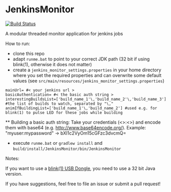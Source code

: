 JenkinsMonitor
==============

[![Build Status](https://travis-ci.org/brandstaetter/JenkinsMonitor.png?branch=master)](https://travis-ci.org/brandstaetter/JenkinsMonitor)

A modular threaded monitor application for jenkins jobs


How to run:

* clone this repo
* adapt `runme.bat` to point to your correct JDK path (32 bit if using blink(1), otherwise it does not matter)
* create a `jenkins_monitor_settings.properties` in your home directory where you set the required properties
 and can overwrite some default values (see `src/main/resources/jenkins_monitor_settings.properties`)

 ```
 mainUrl= #< your jenkins url >
 basicAuthentication= #< the basic auth string >
 interestingBuildsList=['build_name_1'\,'build_name_2'\,'build_name_3'] #the list of builds to watch, separated by "\,"
 animIfBuildingList=['build_name_1'\,'build_name_2'] #used e.g. for blink(1) to pulse LED for these jobs while building
 ```

 ** Building a basic auth string:
 Take your credentials (<<user>>:<<passwort>>) and encode them with base64 (e.g. http://www.base64encode.org/).
 Example: "myuser:mypassword" -> bXl1c2VyOm15cGFzc3dvcmQ=

* execute `runme.bat` or `gradlew install` and `build/install/JenkinsMonitor/bin/JenkinsMonitor`


Notes:

If you want to use a [blink(1) USB Dongle](http://thingm.com/products/blink-1/), you need to use a 32 bit Java version.

If you have suggestions, feel free to file an issue or submit a pull request!
